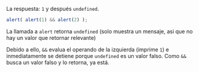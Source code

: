 La respuesta: `1` y después `undefined`.

```js run
alert( alert(1) && alert(2) );
```

La llamada a `alert` retorna `undefined` (solo muestra un mensaje, asi que no hay un valor que retornar relevante)

Debido a ello, `&&` evalua el operando de la izquierda (imprime `1`) e inmediatamente se detiene porque `undefined` es un valor falso. Como `&&` busca un valor falso y lo retorna, ya está.
